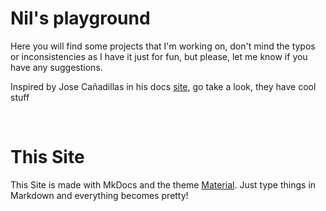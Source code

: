 # Nil's playground

Here you will find some projects that I'm working on, don't mind the typos or inconsistencies as I have it just for fun, but please, let me know if you  have any suggestions. 

Inspired by Jose Cañadillas in his docs [site](https://docs.canadillas.org/), go take a look, they have cool stuff

<br>

# This Site 

This Site is made with MkDocs and the theme [Material](https://github.com/squidfunk/mkdocs-material). Just type things 
in Markdown and everything becomes pretty!